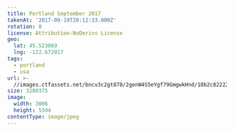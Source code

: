```yaml
---
title: Portland September 2017
takenAt: '2017-09-19T20:12:33.000Z'
rotation: 0
license: Attribution-NoDerivs License
geo:
  lat: 45.523069
  lng: -122.672017
tags:
  - portland
  - usa
url: >-
  //images.ctfassets.net/bncv3c2gt878/2genW4S5eYgf79GmgwkHnd/18b2c8222248015499265130f7e1c74b/portland-september-2017_36607233314_o
size: 3280375
image:
  width: 3006
  height: 5344
contentType: image/jpeg
---
```


